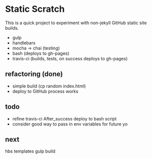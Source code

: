 # Static Scratch 

This is a quick project to experiment with non-jekyll GitHub static site builds.

  - gulp
  - handlebars
  - mocha -> chai (testing)
  - bash (deploys to gh-pages)
  - travis-ci (builds, tests, on success deploys to gh-pages)

## refactoring (done)
  - simple build (cp random index.html)
  - deploy to GitHub process works

## todo
  - refine travis-ci After_success deploy to bash script
  - consider good way to pass in env variables for future yo

## next
hbs templates
gulp build
